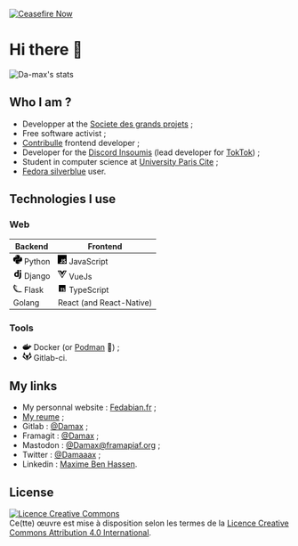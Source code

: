 [![Ceasefire Now](https://badge.techforpalestine.org/default)](https://techforpalestine.org/learn-more)

# Hi there 👋

![Da-max's stats](https://github-readme-stats.vercel.app/api/top-langs/?username=da-max&langs_count=8&layout=compact&theme=cobalt2)

## Who I am ?

* Developper at the [Societe des grands projets](https://sgp.fr) ;
* Free software activist ;
* [Contribulle](https://contribulle.org) frontend developer ;
* Developer for the [Discord Insoumis](https://discord-barricade.fr/) (lead developer for [TokTok](https://toktok.actionpopulaire.fr/)) ;
* Student in computer science at [University Paris Cite](https://u-paris.fr) ;
* [Fedora silverblue](https://silverblue.fedoraproject.org/) user.

## Technologies I use

### Web

| Backend                                                                    | Frontend                                                                             |
|----------------------------------------------------------------------------|--------------------------------------------------------------------------------------|
| <img src="assets/python-brands.svg" alt="python-brands" width="16"> Python | <img src="assets/js-brands.svg" alt="js-brands" width="16"> JavaScript               |
| <img src="assets/django-icons.png" alt="django-icons" width="16"> Django   | <img src="assets/vuejs-brands.svg" alt="vuejs-brands" width="16"> VueJs              |
| <img src="assets/flask-icons.png" alt="flask-icons" width="16"> Flask      | <img src="assets/typescript-icons.png" alt="typescript-icons" width="16"> TypeScript |
| Golang                                                                     | React (and React-Native)                                                             |

### Tools

* <img src="assets/docker-brands.svg" alt="docker-brands" width="16"> Docker (or [Podman](https://podman.io/) 💜) ;
* <img src="assets/gitlab-brands.svg" alt="gitlab-brands" width="16"> Gitlab-ci.

## My links

* My personnal website : [Fedabian.fr](https://fedabian.fr) ;
* [My reume](https://gitlab.com/api/v4/projects/27746956/packages/generic/cv/latest/cv.pdf) ;
* Gitlab : [@Damax](https://gitlab.com/Damax) ;
* Framagit : [@Damax](https://framagit.com/Damax) ;
* Mastodon : [@Damax@framapiaf.org](https://framapiaf.org/@Damax) ;
* Twitter : [@Damaaax](https://twitter.com/Damaaax) ;
* Linkedin : [Maxime Ben Hassen](https://www.linkedin.com/in/maxime-ben-hassen-a9aa2a21a/).

## License

<a rel="license" href="http://creativecommons.org/licenses/by/4.0/"><img alt="Licence Creative Commons" style="border-width:0" src="https://i.creativecommons.org/l/by/4.0/88x31.png" /></a><br />Ce(tte) œuvre est mise à disposition selon les termes de la <a rel="license" href="http://creativecommons.org/licenses/by/4.0/">Licence Creative Commons Attribution 4.0 International</a>.
